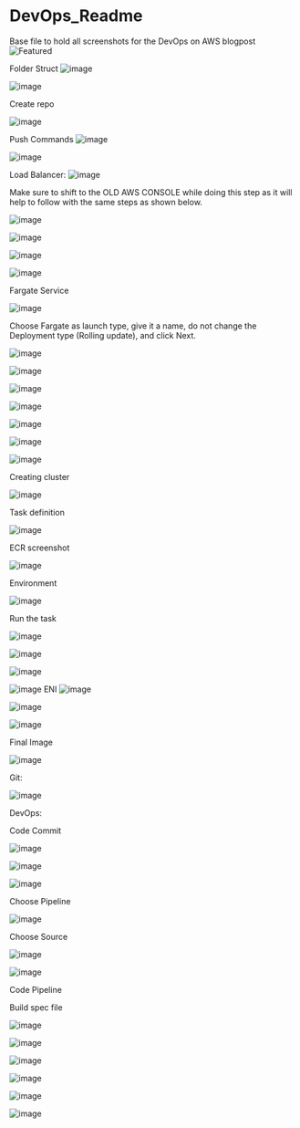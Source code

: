 # DevOps_Readme
Base file to hold all screenshots for the DevOps on AWS blogpost
![Featured](https://user-images.githubusercontent.com/28874545/170026814-bbc908b9-d83e-4267-b612-36a33a1db017.png)

Folder Struct
![image](https://user-images.githubusercontent.com/28874545/166158371-56af212b-5d56-4498-b833-de7358287de1.png)


![image](https://user-images.githubusercontent.com/28874545/166156413-75d5d1f9-d79d-4051-99dd-9c73cd20601d.png)

Create repo

![image](https://user-images.githubusercontent.com/28874545/166156597-46d3d06d-dbb2-49f0-9a55-8c53838feebe.png)

Push Commands
![image](https://user-images.githubusercontent.com/28874545/166156715-39018f0b-65ec-41f1-ade9-1cd09cf1cc22.png)

![image](https://user-images.githubusercontent.com/28874545/166156818-327d426d-a690-49a5-93cf-bd27c0af5907.png)

Load Balancer:
![image](https://user-images.githubusercontent.com/28874545/168069807-ca8183ac-031f-492a-b746-f3af741270b8.png)

Make sure to shift to the OLD AWS CONSOLE while doing this step as it will help to follow with the same steps as shown below.

![image](https://user-images.githubusercontent.com/28874545/168070929-81d61586-7a0f-431f-9522-6b157a96f86b.png)

![image](https://user-images.githubusercontent.com/28874545/169034353-9ec32f8e-52f1-4b3c-91d9-82567a751e66.png)

![image](https://user-images.githubusercontent.com/28874545/169034491-b28126b8-95f1-40b7-96bc-1e9de4574665.png)

![image](https://user-images.githubusercontent.com/28874545/169111085-c0bb3ba7-56ea-4ccf-8a9d-ebe5a2792734.png)



Fargate Service

![image](https://user-images.githubusercontent.com/28874545/169035450-c9666d41-07e5-46cf-b898-30bace419d02.png)

Choose Fargate as launch type, give it a name, do not change the Deployment type (Rolling update), and click Next.

![image](https://user-images.githubusercontent.com/28874545/169035677-85b0e741-fe30-4805-9c27-276f4942382f.png)

![image](https://user-images.githubusercontent.com/28874545/169035851-d2a6bae6-267f-47d6-9ecc-2e0ca71aa124.png)

![image](https://user-images.githubusercontent.com/28874545/169036079-e6de31dd-f567-46a0-8b47-0f037c49840b.png)

![image](https://user-images.githubusercontent.com/28874545/169037040-4ed651b1-712a-4797-bf66-153e42804fe6.png)

![image](https://user-images.githubusercontent.com/28874545/169038163-4f6b0078-275e-40fa-8c0c-8274a39ed336.png)

![image](https://user-images.githubusercontent.com/28874545/169038453-6e4157ba-d707-409d-aaec-5824520e1251.png)

![image](https://user-images.githubusercontent.com/28874545/169038800-8e60281c-27c7-4e8d-b5cc-717e716e04b5.png)

Creating cluster

![image](https://user-images.githubusercontent.com/28874545/166157117-5e51b5cc-658e-48ae-b807-cca2b991bf76.png)

Task definition


![image](https://user-images.githubusercontent.com/28874545/166157309-f4608340-27b5-491d-83b7-40462fec9ca8.png)

ECR screenshot

![image](https://user-images.githubusercontent.com/28874545/166157388-7fe33fb0-b5c4-4dc5-8b87-c573319e0f53.png)

Environment

![image](https://user-images.githubusercontent.com/28874545/166157459-5c17dd33-6cb8-49e1-85fd-86e3ccd4dfc7.png)


Run the task

![image](https://user-images.githubusercontent.com/28874545/166157555-b0f06a36-a3d7-44da-bb1a-60677034d0d0.png)


![image](https://user-images.githubusercontent.com/28874545/166157616-053ee8b1-41b0-43ee-a609-adc2a4eb14a2.png)

![image](https://user-images.githubusercontent.com/28874545/166157671-5d6b25e7-858e-4c5a-b0eb-e61dfe521a77.png)

![image](https://user-images.githubusercontent.com/28874545/166157869-0d152b0a-8a11-434a-8984-55d230790c7b.png)
ENI
![image](https://user-images.githubusercontent.com/28874545/166157970-249023fa-900a-4432-a46b-7226e2dc4680.png)


![image](https://user-images.githubusercontent.com/28874545/166158122-7239a5d4-b1cd-41d9-8686-9117599a7b31.png)

![image](https://user-images.githubusercontent.com/28874545/166158195-963be55c-d609-4f4d-8a45-8fcba4e083bf.png)

Final Image

![image](https://user-images.githubusercontent.com/28874545/166158258-05d1488a-c735-43e9-8a61-e5188dcce687.png)


Git:

![image](https://user-images.githubusercontent.com/28874545/169132983-5eaf5efc-176b-41bb-9d99-063bb4e00a38.png)



DevOps:

Code Commit

![image](https://user-images.githubusercontent.com/28874545/166207560-3cc886c1-d3af-47df-8900-e04e4092e0a3.png)

![image](https://user-images.githubusercontent.com/28874545/166207923-4b408bb7-5710-4fe3-af0d-2073a60751d3.png)


![image](https://user-images.githubusercontent.com/28874545/166219011-2809bb37-52cd-401f-8c1a-c8cdacc5acbd.png)

Choose Pipeline

![image](https://user-images.githubusercontent.com/28874545/166220689-93dbea15-c080-40a8-949a-89659ede2a98.png)

Choose Source

![image](https://user-images.githubusercontent.com/28874545/166220639-a5a874bd-2ac1-4872-8418-6b829b8e1620.png)


![image](https://user-images.githubusercontent.com/28874545/169141116-2148dd1a-282c-48b4-835d-52b2df6950ea.png)

Code Pipeline


Build spec file

![image](https://user-images.githubusercontent.com/28874545/169280328-7df73c84-3de3-45c7-b042-295379a40520.png)





![image](https://user-images.githubusercontent.com/28874545/169281262-62402be6-6322-4c16-893e-93538956204e.png)


![image](https://user-images.githubusercontent.com/28874545/169281298-a2a82932-1d25-4c24-8cc1-b71ca7ad2608.png)

![image](https://user-images.githubusercontent.com/28874545/169281388-037ac079-c521-4970-926c-4e2b6709ee69.png)

![image](https://user-images.githubusercontent.com/28874545/169281469-ce35dbdc-42ef-43c6-b6b4-84406bc43ecb.png)

![image](https://user-images.githubusercontent.com/28874545/169282910-3e184823-be0b-448b-b7b8-328c094e9736.png)




